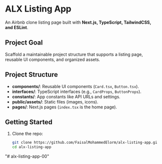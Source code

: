 # ALX Listing App

An Airbnb clone listing page built with **Next.js, TypeScript, TailwindCSS, and ESLint**.

## Project Goal
Scaffold a maintainable project structure that supports a listing page, reusable UI components, and organized assets.

## Project Structure
- **components/**: Reusable UI components (`Card.tsx`, `Button.tsx`).
- **interfaces/**: TypeScript interfaces (e.g., `CardProps`, `ButtonProps`).
- **constants/**: App constants like API URLs and settings.
- **public/assets/**: Static files (images, icons).
- **pages/**: Next.js pages (`index.tsx` is the home page).

## Getting Started

1. Clone the repo:
   ```bash
   git clone https://github.com/FaisalMohammedElorm/alx-listing-app.git
   cd alx-listing-app

"# alx-listing-app-00" 
